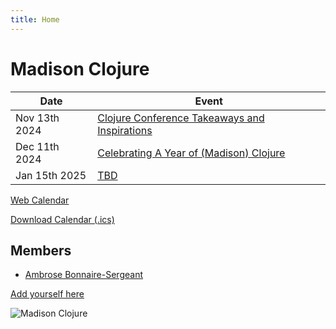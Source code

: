 ```yaml
---
title: Home
---
```


# Madison Clojure

| Date | Event  |
| ------------- | ------------- |
| Nov 13th 2024 | [Clojure Conference Takeaways and Inspirations](https://github.com/orgs/madclj/discussions/6) |
| Dec 11th 2024 | [Celebrating A Year of (Madison) Clojure](https://github.com/orgs/madclj/discussions/7) |
| Jan 15th 2025 | [TBD](https://www.meetup.com/madison-clojure-meetup/events/304256375) |

[Web Calendar](calendar/)

[Download Calendar (.ics)](events.ics)

<!--
| Oct 25th 2024 | (Past) [Clojure/conj Community Day](https://www.meetup.com/madison-clojure-meetup/events/301052487/) ([agenda in Central time](#clojureconj-2024-community-day)) |
| Sep 11th 2024 | (Past) [Talk: The Wonders of Abstraction, Eric Normand](https://www.meetup.com/madison-clojure-meetup/events/301041832/) |
| 2024-08-07 | (Past) [Talk: Reconsidering Malli Scope, by Ambrose Bonnaire-Sergeant](https://www.meetup.com/madison-clojure-meetup/events/302380344/) |
| Aug 29th 2024 | (Past) [Talk: TBA, by Ambrose Bonnaire-Sergeant](https://www.meetup.com/madison-clojure-meetup/events/302948127) |
| 2024-10-02 | TBD |
| 2024-11-06 | TBD |
| 2024-12-04 | TBD |
-->

## Members

- [Ambrose Bonnaire-Sergeant](https://ambrosebs.com/)

[Add yourself here](https://github.com/madclj/madclj.com)

![Madison Clojure](images/madclj-logo.jpg)
